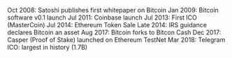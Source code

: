 Oct 2008: Satoshi publishes first whitepaper on Bitcoin
Jan 2009: Bitcoin software v0.1 launch
Jul 2011: Coinbase launch
Jul 2013: First ICO (MasterCoin)
Jul 2014: Ethereum Token Sale
Late 2014: IRS guidance declares Bitcoin an asset 
Aug 2017: Bitcoin forks to Bitcon Cash
Dec 2017: Casper (Proof of Stake) launched on Ethereum TestNet
Mar 2018: Telegram ICO: largest in history (1.7B)
